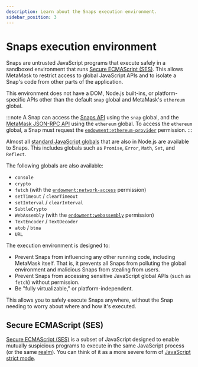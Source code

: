 ```yaml
---
description: Learn about the Snaps execution environment.
sidebar_position: 3
---
```


# Snaps execution environment

Snaps are untrusted JavaScript programs that execute safely in a sandboxed environment that runs
[Secure ECMAScript (SES)](#secure-ecmascript-ses).
This allows MetaMask to restrict access to global JavaScript APIs and to isolate a Snap's code from
other parts of the application.

This environment does not have a DOM, Node.js built-ins, or platform-specific APIs other than the
default `snap` global and MetaMask's `ethereum` global.

:::note
A Snap can access the [Snaps API](apis.md#snaps-api) using the `snap` global, and the
[MetaMask JSON-RPC API](apis.md#metamask-json-rpc-api) using the `ethereum` global.
To access the `ethereum` global, a Snap must request the
[`endowment:ethereum-provider`](../../reference/permissions.md#endowmentethereum-provider) permission.
:::

Almost all
[standard JavaScript globals](https://developer.mozilla.org/en-US/docs/Web/JavaScript/Reference/Global_Objects)
that are also in Node.js are available to Snaps.
This includes globals such as `Promise`, `Error`, `Math`, `Set`, and `Reflect`.

The following globals are also available:

- `console`
- `crypto`
- `fetch` (with the
  [`endowment:network-access`](../../reference/permissions.md#endowmentnetwork-access) permission)
- `setTimeout` / `clearTimeout`
- `setInterval` / `clearInterval`
- `SubtleCrypto`
- `WebAssembly` (with the
  [`endowment:webassembly`](../../reference/permissions.md#endowmentwebassembly) permission)
- `TextEncoder` / `TextDecoder`
- `atob` / `btoa`
- `URL`

The execution environment is designed to:

- Prevent Snaps from influencing any other running code, including MetaMask itself.
  That is, it prevents all Snaps from polluting the global environment and malicious Snaps from
  stealing from users.
- Prevent Snaps from accessing sensitive JavaScript global APIs (such as `fetch`) without permission.
- Be "fully virtualizable," or platform-independent.

This allows you to safely execute Snaps anywhere, without the Snap needing to worry about where and
how it's executed.

## Secure ECMAScript (SES)

[Secure ECMAScript (SES)](https://github.com/endojs/endo/tree/master/packages/ses) is a subset of
JavaScript designed to enable mutually suspicious programs to execute in the same JavaScript process
(or the same [realm](https://tc39.es/ecma262/#realm)).
You can think of it as a more severe form of
[JavaScript strict mode](https://developer.mozilla.org/en-US/docs/Web/JavaScript/Reference/Strict_mode).
